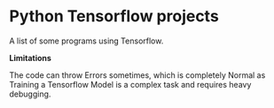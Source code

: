 # Python Tensorflow projects

A list of some programs using Tensorflow.

**Limitations**

The code can throw Errors sometimes, which is completely Normal as Training a Tensorflow Model is a complex task and requires heavy debugging.
